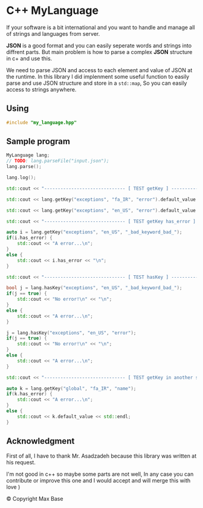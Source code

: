 # C++ MyLanguage

If your software is a bit international and you want to handle and manage all of strings and languages from server.

**JSON** is a good format and you can easily seperate words and strings into diffrent parts. But main problem is how to parse a complex **JSON** structure in c+ and use this.

We need to parse JSON and access to each element and value of JSON at the runtime.
In this library I did implenment some useful function to easily parse and use JSON structure and store in a `std::map`, So you can easily access to strings anywhere.

## Using

```cpp
#include "my_language.hpp"
```

## Sample program

```cpp
MyLanguage lang;
// TODO: lang.parseFile("input.json");
lang.parse();

lang.log();

std::cout << "------------------------------ [ TEST getKey ] -----------------------------\n";

std::cout << lang.getKey("exceptions", "fa_IR", "error").default_value << "\n";

std::cout << lang.getKey("exceptions", "en_US", "error").default_value << "\n";

std::cout << "------------------------------ [ TEST getKey has_error ] -----------------------------\n";

auto i = lang.getKey("exceptions", "en_US", "_bad_keyword_bad_");
if(i.has_error) {
    std::cout << "A error...\n";
}
else {
    std::cout << i.has_error << "\n";
}

std::cout << "------------------------------ [ TEST hasKey ] -----------------------------\n";

bool j = lang.hasKey("exceptions", "en_US", "_bad_keyword_bad_");
if(j == true) {
    std::cout << "No error!\n" << "\n";
}
else {
    std::cout << "A error...\n";
}

j = lang.hasKey("exceptions", "en_US", "error");
if(j == true) {
    std::cout << "No error!\n" << "\n";
}
else {
    std::cout << "A error...\n";
}

std::cout << "------------------------------ [ TEST getKey in another sheet ] -----------------------------\n";

auto k = lang.getKey("global", "fa_IR", "name");
if(k.has_error) {
    std::cout << "A error...\n";
}
else {
    std::cout << k.default_value << std::endl;
}
```

## Acknowledgment

First of all, I have to thank Mr. Asadzadeh because this library was written at his request.

I'm not good in c++ so maybe some parts are not well, In any case you can contribute or improve this one and I would accept and will merge this with love )

© Copyright Max Base
